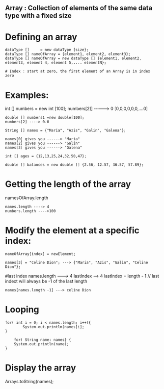 ## Array : Collection of elements of the same data type with a fixed size

# Defining an array
	dataType []		= new dataType [size};
	dataType [] nameOfArray = {element1, element2, element3};
	dataType [] nameOfArray = new dataType [] {element1, element2, element3, element 4, element 5,.... elementN};
	
	# Index : start at zero, the first element of an Array is in index zero
	
	
# Examples:
int [] numbers =  new int [100];
		numbers[2]] -----> 0
	[0,0,0,0,0,0,....0]
	
	
	double [] numbers1 =new double[100];
	numbers[2] ----> 0.0
	
	String [] names = {"Maria", "Azis", "Galin", "Galena"};
	
	names[0] gives you ------> "Maria"
	names[2] gives you ------> "Galin"
	names[3] gives you ------> "Galena"
	
	int [] ages = {12,13,25,24,32,50,47};
	
	double [] balances = new double [] {2.56, 12.57, 36.57, 57.89};
	
# Getting the length of the array

namesOfArray.length

	names.length ----> 4
	numbers.length ---->100
	
# Modify the element at a specific index:
	nameOfArray[index] = newElement;
	
	names[3] = "Celine Dion"; ---> {"Maria", "Azis", "Galin", "Celine Dion"};

#last index
	names.length ---> 4
	lastIndex --> 4
	lastIndex = length - 1 // last indext will always be -1 of the last length
	
	names[names.length -1] ---> celine Dion
	
# Looping

	for( int i = 0; i < names.length; i++){
			System.out.println(names[i];	
	}

		for( String name: names} {
		System.out.println(name);
	}
	
# Display the array

Arrays.toString(names);










